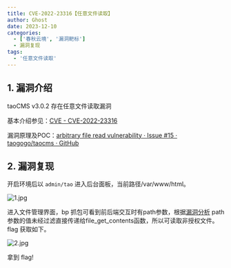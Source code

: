 ```yaml
---
title: CVE-2022-23316【任意文件读取】
author: Ghost
date: 2023-12-10
categories:
  - ['春秋云境', '漏洞靶标']
  - 漏洞复现
tags:
  - '任意文件读取'
---
```


## 1. 漏洞介绍

taoCMS v3.0.2 存在任意文件读取漏洞

基本介绍参见：[CVE - CVE-2022-23316](https://cve.mitre.org/cgi-bin/cvename.cgi?name=CVE-2022-23316)

漏洞原理及POC：[arbitrary file read vulnerability · Issue #15 · taogogo/taocms · GitHub](https://github.com/taogogo/taocms/issues/15)

## 2. 漏洞复现

开启环境后以 `admin/tao` 进入后台面板，当前路径/var/www/html。

![1.jpg](https://fastly.jsdelivr.net/gh/z9m8r8/PicGo-Notes-Pu/202308271838482.jpg)

进入文件管理界面，bp 抓包可看到前后端交互时有path参数，根据[漏洞分析](https://github.com/taogogo/taocms/issues/15) path 参数的值未经过滤直接传递给file_get_contents函数，所以可读取非授权文件。flag 获取如下。

![2.jpg](https://fastly.jsdelivr.net/gh/z9m8r8/PicGo-Notes-Pu/202308271840415.jpg)

拿到 flag!
